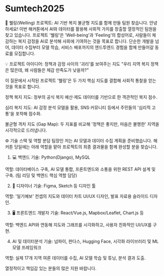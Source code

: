 # Sumtech2025
🚀 웰링(Welling) 프로젝트: AI 기반 복지 불균형 지도를 함께 만들 팀원 찾습니다.
안녕하세요! 이번 해커톤에서 AI와 데이터를 활용해 사회적 가치를 창출할 열정적인 팀원을 찾고 있습니다. 프로젝트 '웰링'은 'Well-being'과 'Feeling'의 합성어로, 사람들이 체감하는 복지 감정을 AI로 분석해 사회에 기여하는 것을 목표로 합니다. 단순한 개발을 넘어, 데이터 수집부터 모델 학습, 서비스 배포까지의 엔드투엔드 경험을 함께 만들어갈 동료를 모집합니다.

💡 프로젝트 아이디어: 정책과 감정 사이의 '괴리'를 보여주는 지도
"우리 지역 복지 정책은 많은데, 왜 사람들은 체감 만족도가 낮을까?"

이 질문에서 시작된 프로젝트 '웰링'은 두 가지 핵심 지도를 결합해 사회적 통찰을 얻는 것을 목표로 합니다.

정책 복지 지도: 정부의 공식 복지 예산·제도 데이터를 기반으로 한 객관적인 복지 점수.

심리 복지 지도: AI 감정 분석 모델을 활용, SNS·커뮤니티 등에서 주민들의 '심리적 고통'을 포착해 점수화.

불균형 격차 지도 (Gap Map): 두 지표를 비교해 '정책은 좋지만, 마음은 불행한' 지역을 시각적으로 드러냅니다.

⚙️ 기술 스택 및 역할 분담
팀장인 저는 AI 모델과 데이터 수집 계획을 준비했습니다. 해커톤 당일에는 아래 역할을 맡아 프로젝트의 최종 결과물을 함께 완성할 분을 찾습니다.

1. 💻 백엔드
기술: Python(Django), MySQL

역할: 데이터베이스 구축, AI 모델 통합, 프론트엔드와 소통을 위한 REST API 설계 및 구축. (팀 리딩 및 백엔드 핵심 역할 담당)

2. 🎨 디자이너
기술: Figma, Sketch 등 디자인 툴

역할: '일기예보' 컨셉의 지도와 데이터 차트 UI/UX 디자인, 발표 자료용 슬라이드 디자인.

3. 🖥️ 프론트엔드 개발자
기술: React/Vue.js, Mapbox/Leaflet, Chart.js 등

역할: 백엔드 API와 연동해 지도와 그래프를 시각화하고, 사용자 친화적인 UI/UX를 구현.

4. AI 및 데이터분석
기술: 넘파이, 판다스, Hugging Face, 시각화 라이브러리 및 ML 모델 프레임워크

역할: 실제 17개 지역 여론 데이터를 수집, AI 모델 학습 및 튜닝, 분석 결과 도출.

열정적이고 책임감 있는 분들의 많은 지원 바랍니다.

